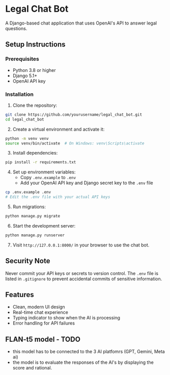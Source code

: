 # Legal Chat Bot

A Django-based chat application that uses OpenAI's API to answer legal questions.

## Setup Instructions

### Prerequisites

- Python 3.8 or higher
- Django 5.1+
- OpenAI API key

### Installation

1. Clone the repository:

```bash
git clone https://github.com/yourusername/legal_chat_bot.git
cd legal_chat_bot
```

2. Create a virtual environment and activate it:

```bash
python -m venv venv
source venv/bin/activate  # On Windows: venv\Scripts\activate
```

3. Install dependencies:

```bash
pip install -r requirements.txt
```

4. Set up environment variables:
   - Copy `.env.example` to `.env`
   - Add your OpenAI API key and Django secret key to the `.env` file

```bash
cp .env.example .env
# Edit the .env file with your actual API keys
```

5. Run migrations:

```bash
python manage.py migrate
```

6. Start the development server:

```bash
python manage.py runserver
```

7. Visit `http://127.0.0.1:8000/` in your browser to use the chat bot.

## Security Note

Never commit your API keys or secrets to version control. The `.env` file is listed in `.gitignore` to prevent accidental commits of sensitive information.

## Features

- Clean, modern UI design
- Real-time chat experience
- Typing indicator to show when the AI is processing
- Error handling for API failures

## FLAN-t5 model - TODO

- this model has to be connected to the 3 AI platfomrs (GPT, Gemini, Meta ai)
- the model is to evaluate the responses of the AI's by displaying the score and rational.
